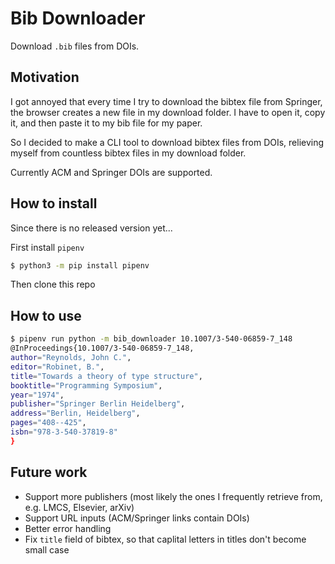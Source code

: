# Bib Downloader
Download `.bib` files from DOIs.

## Motivation
I got annoyed that every time I try to download the bibtex file from Springer, the browser creates a new file in my download folder. I have to open it, copy it, and then paste it to my bib file for my paper.

So I decided to make a CLI tool to download bibtex files from DOIs, relieving myself from countless bibtex files in my download folder.

Currently ACM and Springer DOIs are supported.

## How to install
Since there is no released version yet...

First install `pipenv`
```bash
$ python3 -m pip install pipenv
```
Then clone this repo

## How to use

```bash
$ pipenv run python -m bib_downloader 10.1007/3-540-06859-7_148
@InProceedings{10.1007/3-540-06859-7_148,
author="Reynolds, John C.",
editor="Robinet, B.",
title="Towards a theory of type structure",
booktitle="Programming Symposium",
year="1974",
publisher="Springer Berlin Heidelberg",
address="Berlin, Heidelberg",
pages="408--425",
isbn="978-3-540-37819-8"
}
```

## Future work

- Support more publishers (most likely the ones I frequently retrieve from, e.g. LMCS, Elsevier, arXiv)
- Support URL inputs (ACM/Springer links contain DOIs)
- Better error handling
- Fix `title` field of bibtex, so that caplital letters in titles don't become small case
